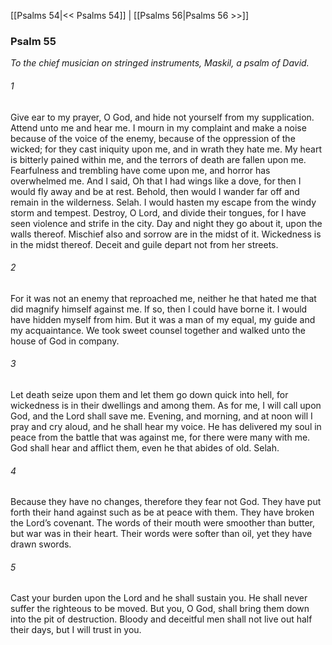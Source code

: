 [[Psalms 54|<< Psalms 54]]  |  [[Psalms 56|Psalms 56 >>]]

### Psalm 55

*To the chief musician on stringed instruments, Maskil, a psalm of David.*

###### 1
Give ear to my prayer, O God, and hide not yourself from my supplication. Attend unto me and hear me. I mourn in my complaint and make a noise because of the voice of the enemy, because of the oppression of the wicked; for they cast iniquity upon me, and in wrath they hate me. My heart is bitterly pained within me, and the terrors of death are fallen upon me. Fearfulness and trembling have come upon me, and horror has overwhelmed me. And I said, Oh that I had wings like a dove, for then I would fly away and be at rest. Behold, then would I wander far off and remain in the wilderness. Selah. I would hasten my escape from the windy storm and tempest. Destroy, O Lord, and divide their tongues, for I have seen violence and strife in the city. Day and night they go about it, upon the walls thereof. Mischief also and sorrow are in the midst of it. Wickedness is in the midst thereof. Deceit and guile depart not from her streets.

###### 2
For it was not an enemy that reproached me, neither he that hated me that did magnify himself against me. If so, then I could have borne it. I would have hidden myself from him. But it was a man of my equal, my guide and my acquaintance. We took sweet counsel together and walked unto the house of God in company.

###### 3
Let death seize upon them and let them go down quick into hell, for wickedness is in their dwellings and among them. As for me, I will call upon God, and the Lord shall save me. Evening, and morning, and at noon will I pray and cry aloud, and he shall hear my voice. He has delivered my soul in peace from the battle that was against me, for there were many with me. God shall hear and afflict them, even he that abides of old. Selah.

###### 4
Because they have no changes, therefore they fear not God. They have put forth their hand against such as be at peace with them. They have broken the Lord’s covenant. The words of their mouth were smoother than butter, but war was in their heart. Their words were softer than oil, yet they have drawn swords.

###### 5
Cast your burden upon the Lord and he shall sustain you. He shall never suffer the righteous to be moved. But you, O God, shall bring them down into the pit of destruction. Bloody and deceitful men shall not live out half their days, but I will trust in you.